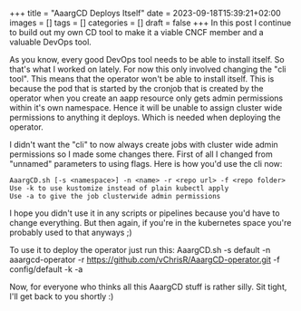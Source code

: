 +++
title = "AaargCD Deploys Itself"
date = 2023-09-18T15:39:21+02:00
images = []
tags = []
categories = []
draft = false
+++
In this post I continue to build out my own CD tool to make it a viable CNCF member and a valuable DevOps tool. 

As you know, every good DevOps tool needs to be able to install itself. So that's what I worked on lately. For now this only involved changing the "cli tool". This means that the operator won't be able to install itself. This is because the pod that is started by the cronjob that is created by the operator when you create an aapp resource only gets admin permissions within it's own namespace. Hence it will be unable to assign cluster wide permissions to anything it deploys. Which is needed when deploying the operator.

I didn't want the "cli" to now always create jobs with cluster wide admin permissions so I made some changes there. First of all I changed from "unnamed" parameters to using flags. Here is how you'd use the cli now: 

```
AaargCD.sh [-s <namespace>] -n <name> -r <repo url> -f <repo folder>
Use -k to use kustomize instead of plain kubectl apply
Use -a to give the job clusterwide admin permissions
```

I hope you didn't use it in any scripts or pipelines because you'd have to change everything. But then again, if you're in the kubernetes space you're probably used to that anyways ;)

To use it to deploy the operator just run this: AaargCD.sh -s default -n aaargcd-operator -r https://github.com/vChrisR/AaargCD-operator.git -f config/default -k -a

Now, for everyone who thinks all this AaargCD stuff is rather silly. Sit tight, I'll get back to you shortly :)
